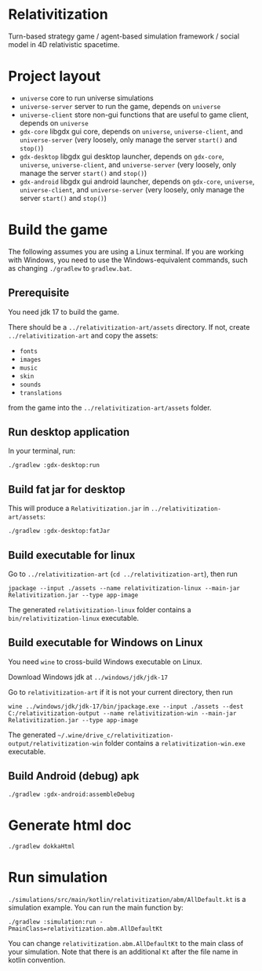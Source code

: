 # Relativitization
Turn-based strategy game / agent-based simulation framework / social model in 4D relativistic spacetime.

# Project layout
* `universe` core to run universe simulations
* `universe-server` server to run the game, depends on `universe`
* `universe-client` store non-gui functions that are useful to game client, depends on `universe`
* `gdx-core` libgdx gui core, depends on `universe`,  `universe-client`, and `universe-server` (very loosely, only manage the server `start()` and `stop()`)
* `gdx-desktop` libgdx gui desktop launcher, depends on `gdx-core`, `universe`,  `universe-client`, and `universe-server` (very loosely, only manage the server `start()` and `stop()`)
* `gdx-android` libgdx gui android launcher, depends on `gdx-core`, `universe`,  `universe-client`, and `universe-server` (very loosely, only manage the server `start()` and `stop()`)


# Build the game
The following assumes you are using a Linux terminal. If you are working with Windows, you need to use the Windows-equivalent commands, such as changing `./gradlew` to `gradlew.bat`.

## Prerequisite
You need jdk 17 to build the game.

There should be a `../relativitization-art/assets` directory. If not, create `../relativitization-art`
and copy the assets:

* `fonts`
* `images`
* `music`
* `skin`
* `sounds`
* `translations`

from the game into the `../relativitization-art/assets` folder.

## Run desktop application
In your terminal, run:
```
./gradlew :gdx-desktop:run
```

## Build fat jar for desktop
This will produce a `Relativitization.jar` in `../relativitization-art/assets`:
```
./gradlew :gdx-desktop:fatJar
```

## Build executable for linux
Go to `../relativitization-art` (`cd ../relativitization-art`), then run
```
jpackage --input ./assets --name relativitization-linux --main-jar Relativitization.jar --type app-image
```

The generated `relativitization-linux` folder contains a `bin/relativitization-linux` executable.

## Build executable for Windows on Linux
You need `wine` to cross-build Windows executable on Linux.

Download Windows jdk at `../windows/jdk/jdk-17`

Go to `relativitization-art` if it is not your current directory, then run
```
wine ../windows/jdk/jdk-17/bin/jpackage.exe --input ./assets --dest C:/relativitization-output --name relativitization-win --main-jar Relativitization.jar --type app-image
```

The generated `~/.wine/drive_c/relativitization-output/relativitization-win` folder contains a `relativitization-win.exe` executable.


## Build Android (debug) apk
`./gradlew :gdx-android:assembleDebug`

# Generate html doc
`./gradlew dokkaHtml`


# Run simulation
`./simulations/src/main/kotlin/relativitization/abm/AllDefault.kt` is a simulation example. You can run the main function by:

`./gradlew :simulation:run -PmainClass=relativitization.abm.AllDefaultKt`

You can change `relativitization.abm.AllDefaultKt` to the main class of your simulation.
Note that there is an additional `Kt` after the file name in kotlin convention.
